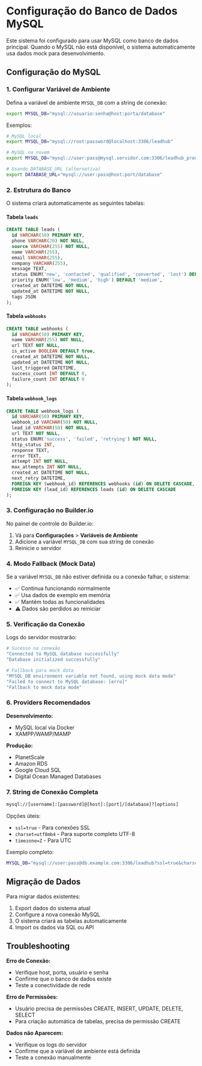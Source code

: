 # Configuração do Banco de Dados MySQL

Este sistema foi configurado para usar MySQL como banco de dados principal. Quando o MySQL não está disponível, o sistema automaticamente usa dados mock para desenvolvimento.

## Configuração do MySQL

### 1. Configurar Variável de Ambiente

Defina a variável de ambiente `MYSQL_DB` com a string de conexão:

```bash
export MYSQL_DB="mysql://usuario:senha@host:porta/database"
```

Exemplos:

```bash
# MySQL local
export MYSQL_DB="mysql://root:password@localhost:3306/leadhub"

# MySQL na nuvem
export MYSQL_DB="mysql://user:pass@mysql.servidor.com:3306/leadhub_prod"

# Usando DATABASE_URL (alternativa)
export DATABASE_URL="mysql://user:pass@host:port/database"
```

### 2. Estrutura do Banco

O sistema criará automaticamente as seguintes tabelas:

#### Tabela `leads`

```sql
CREATE TABLE leads (
  id VARCHAR(50) PRIMARY KEY,
  phone VARCHAR(20) NOT NULL,
  source VARCHAR(255) NOT NULL,
  name VARCHAR(255),
  email VARCHAR(255),
  company VARCHAR(255),
  message TEXT,
  status ENUM('new', 'contacted', 'qualified', 'converted', 'lost') DEFAULT 'new',
  priority ENUM('low', 'medium', 'high') DEFAULT 'medium',
  created_at DATETIME NOT NULL,
  updated_at DATETIME NOT NULL,
  tags JSON
);
```

#### Tabela `webhooks`

```sql
CREATE TABLE webhooks (
  id VARCHAR(50) PRIMARY KEY,
  name VARCHAR(255) NOT NULL,
  url TEXT NOT NULL,
  is_active BOOLEAN DEFAULT true,
  created_at DATETIME NOT NULL,
  updated_at DATETIME NOT NULL,
  last_triggered DATETIME,
  success_count INT DEFAULT 0,
  failure_count INT DEFAULT 0
);
```

#### Tabela `webhook_logs`

```sql
CREATE TABLE webhook_logs (
  id VARCHAR(50) PRIMARY KEY,
  webhook_id VARCHAR(50) NOT NULL,
  lead_id VARCHAR(50) NOT NULL,
  url TEXT NOT NULL,
  status ENUM('success', 'failed', 'retrying') NOT NULL,
  http_status INT,
  response TEXT,
  error TEXT,
  attempt INT NOT NULL,
  max_attempts INT NOT NULL,
  created_at DATETIME NOT NULL,
  next_retry DATETIME,
  FOREIGN KEY (webhook_id) REFERENCES webhooks (id) ON DELETE CASCADE,
  FOREIGN KEY (lead_id) REFERENCES leads (id) ON DELETE CASCADE
);
```

### 3. Configuração no Builder.io

No painel de controle do Builder.io:

1. Vá para **Configurações** > **Variáveis de Ambiente**
2. Adicione a variável `MYSQL_DB` com sua string de conexão
3. Reinicie o servidor

### 4. Modo Fallback (Mock Data)

Se a variável `MYSQL_DB` não estiver definida ou a conexão falhar, o sistema:

- ✅ Continua funcionando normalmente
- ✅ Usa dados de exemplo em memória
- ✅ Mantém todas as funcionalidades
- ⚠️ Dados são perdidos ao reiniciar

### 5. Verificação da Conexão

Logs do servidor mostrarão:

```bash
# Sucesso na conexão
"Connected to MySQL database successfully"
"Database initialized successfully"

# Fallback para mock data
"MYSQL_DB environment variable not found, using mock data mode"
"Failed to connect to MySQL database: [erro]"
"Fallback to mock data mode"
```

### 6. Providers Recomendados

**Desenvolvimento:**

- MySQL local via Docker
- XAMPP/WAMP/MAMP

**Produção:**

- PlanetScale
- Amazon RDS
- Google Cloud SQL
- Digital Ocean Managed Databases

### 7. String de Conexão Completa

```bash
mysql://[username]:[password]@[host]:[port]/[database]?[options]
```

Opções úteis:

- `ssl=true` - Para conexões SSL
- `charset=utf8mb4` - Para suporte completo UTF-8
- `timezone=Z` - Para UTC

Exemplo completo:

```bash
MYSQL_DB="mysql://user:pass@db.example.com:3306/leadhub?ssl=true&charset=utf8mb4"
```

## Migração de Dados

Para migrar dados existentes:

1. Export dados do sistema atual
2. Configure a nova conexão MySQL
3. O sistema criará as tabelas automaticamente
4. Import os dados via SQL ou API

## Troubleshooting

**Erro de Conexão:**

- Verifique host, porta, usuário e senha
- Confirme que o banco de dados existe
- Teste a conectividade de rede

**Erro de Permissões:**

- Usuário precisa de permissões CREATE, INSERT, UPDATE, DELETE, SELECT
- Para criação automática de tabelas, precisa de permissão CREATE

**Dados não Aparecem:**

- Verifique os logs do servidor
- Confirme que a variável de ambiente está definida
- Teste a conexão manualmente
